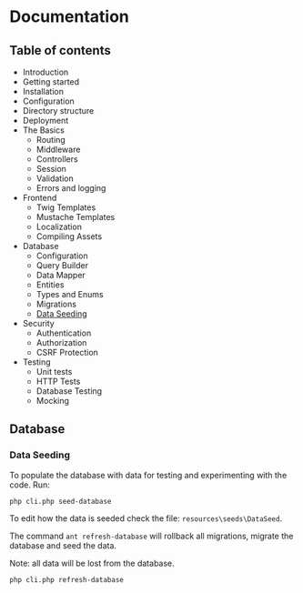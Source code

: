 # Documentation

## Table of contents

* Introduction
* Getting started
 * Installation
 * Configuration
 * Directory structure
 * Deployment
* The Basics
  * Routing
  * Middleware
  * Controllers
  * Session
  * Validation
  * Errors and logging
* Frontend
  * Twig Templates
  * Mustache Templates
  * Localization
  * Compiling Assets
* Database
  * Configuration
  * Query Builder
  * Data Mapper
  * Entities
  * Types and Enums
  * Migrations
  * [Data Seeding](#data-seeding)
* Security
  * Authentication
  * Authorization
  * CSRF Protection
* Testing
  * Unit tests
  * HTTP Tests
  * Database Testing
  * Mocking
  
  
##  Database

### Data Seeding

To populate the database with data for testing and experimenting with the code. Run:

```
php cli.php seed-database
```

To edit how the data is seeded check the file: `resources\seeds\DataSeed`.

The command `ant refresh-database` will rollback all migrations, migrate the database and seed the data. 

Note: all data will be lost from the database.

```
php cli.php refresh-database
```